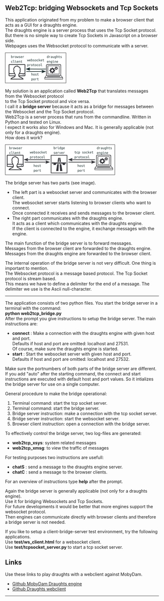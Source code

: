 Web2Tcp: bridging Websockets and Tcp Sockets 
--------------------------------------------

This application originated from my problem to make a browser client that acts as a GUI for a draughts engine.  <br/>
The draughts engine is a server process that uses the Tcp Socket protocol.  <br/>
But there is no simple way to create Tcp Sockets in Javascript on a browser side.  <br/>
Webpages uses the Websocket protocol to communicate with a server.   <br/>

![connect](images/connect.png)

My solution is an application called **Web2Tcp** that translates messages from the Websocket protocol  <br/>
to the Tcp Socket protocol and vice versa.  <br/>
I call it a **bridge server** because it acts as a bridge for messages between the Websocket and the Tcp Socket protocol.  <br/>
Web2Tcp is a server process that runs from the commandline. Written in Python and tested on Linux.  <br/>
I expect it works also for Windows and Mac. It is generally applicable (not only for a draughts engine). <br/>
How does it work? 

![bridge](images/bridge.png)

The bridge server has two parts (see image).
- The left part is a websocket server and communicates with the browser client. <br/>
  The websocket server starts listening to browser clients who want to connect. <br/>
  Once connected it receives and sends messages to the browser client.
- The right part communicates with the draughts engine. <br/>
  It acts as a client which communicates with the draughts engine. <br/>
  If the client is connected to the engine, it exchange messages with the engine. 

The main function of the bridge server is to forward messages.  <br/>
Messages from the browser client are forwarded to the draughts engine.  <br/>
Messages from the draughts engine are forwarded to the browser client.  <br/>

The internal operation of the bridge server is not very difficult. One thing is important to mention.  <br/>
The Websocket protocol is a message based protocol. The Tcp Socket protocol is stream based.  <br/>
This means we have to define a delimiter for the end of a message. The delimiter we use is the Ascii null-character. 

<hr/>

The application consists of two python files.
You start the bridge server in a terminal with the command: <br/>
**python web2tcp_bridge.py** <br/>
After the prompt you give instructions to setup the bridge server. The main instructions are:
- **connect** **<host>** **<port>**:
  Make a connection with the draughts engine with given host and port.  <br/>
  Defaults if host and port are omitted: localhost and 27531.  <br/>
  Of course, make sure the draughts engine is started.
- **start** **<host>** **<port>**:
  Start the websocket server with given host and port.  <br/>
  Defaults if host and port are omitted: localhost and 27532.

Make sure the portnumbers of both parts of the bridge server are different. <br/>
If you add "auto" after the starting command, the connect and start instructions are executed with default host and port values. So it intializes the bridge server for use on a single computer. 

General procedure to make the bridge operational:
1. Terminal command: start the tcp socket server.
2. Terminal command: start the bridge server.
3. Bridge server instruction: make a connection with the tcp socket server.
4. Bridge server instruction: start the websocket server.
5. Browser client instruction: open a connection with the bridge server.

To effectively control the bridge server, two log-files are generated:
- **web2tcp_xsys**: system related messages
- **web2tcp_xmsg**: to view the traffic of messages

For testing purposes two instructions are usefull:
- **chatS** **<msg>**: send a message to the draughts engine server.
- **chatC** **<msg>**: send a message to the browser clients.

For an overview of instructions type **help** after the prompt. <br/>

Again the bridge server is generally applicable (not only for a draughts engine).  <br/>
Use it for bridging Websockets and Tcp Sockets. <br/>
For future developments it would be better that more engines support the websocket protocol.  <br/>
Then engines can communicate directly with browser clients and therefore a bridge server is not needed.

If you like to setup a client-bridge-server test environment, try the following applications.  <br/>
Use **test/ws_client.html** for a websocket client.  <br/>
Use **test/tcpsocket_server.py** to start a tcp socket server.

Links
-----
Use these links to play draughts with a webclient against MobyDam.
- [Github MobyDam Draughts engine](https://github.com/rhalbersma/mobydam)
- [Github Draughts webclient]( xxx )


<hr/>

